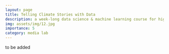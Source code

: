 ```yaml
---
layout: page
title: Telling Climate Stories with Data
description: a week-long data science & machine learning course for high schoolers about finding narratives in climate data
img: assets/img/12.jpg
importance: 5
category: media lab
---
```


to be added